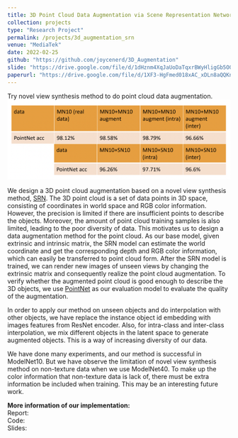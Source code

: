 ```yaml
---
title: 3D Point Cloud Data Augmentation via Scene Representation Network
collection: projects
type: "Research Project"
permalink: /projects/3d_augmentation_srn
venue: "MediaTek"
date: 2022-02-25
github: "https://github.com/joycenerd/3D_Augmentation"
slide: "https://drive.google.com/file/d/1dHznm4XqJaUoDaTqxrBWyHligGb5O0d4/view?usp=sharing"
paperurl: "https://drive.google.com/file/d/1XF3-HgFmed018xAC_xDLn8aQQKn7F5xI/view?usp=sharing"
---
```


Try novel view synthesis method to do point cloud data augmentation.
<img src="/images/3d_aug_result.png">

We design a 3D point cloud augmentation based on a novel view synthesis method, [SRN](https://arxiv.org/pdf/1906.01618.pdf). The 3D point cloud is a set of data points in 3D space, consisting of coordinates in world space and RGB color information. However, the precision is limited if there are insufficient points to describe the objects. Moreover, the amount of point cloud training samples is also limited, leading to the poor diversity of data. This motivates us to design a data augmentation method for the point cloud. As our base model, given extrinsic and intrinsic matrix, the SRN model can estimate the world coordinate and get the corresponding depth and RGB color information, which can easily be transferred to point cloud form. After the SRN model is trained, we can render new images of unseen views by changing the extrinsic matrix and consequently realize the point cloud augmentation. To verify whether the augmented point cloud is good enough to describe the 3D objects, we use [PointNet](https://arxiv.org/pdf/1612.00593.pdf) as our evaluation model to evaluate the quality of the augmentation.

In order to apply our method on unseen objects and do interpolation with other objects, we have replace the instance object id embedding with images features from ResNet encoder. Also, for intra-class and inter-class interpolation, we mix different objects in the latent space to generate augmented objects. This is a way of increasing diversity of our data. 

We have done many experiments, and our method is successful in ModelNet10. But we have observe the limitation of novel view synthesis method on non-texture data when we use ModelNet40. To make up the color information that non-texture data is lack of, there must be extra information be included when training. This may be an interesting future work.

**More information of our implementation:** \
Report: <a href="https://drive.google.com/file/d/1XF3-HgFmed018xAC_xDLn8aQQKn7F5xI/view?usp=sharing" target="_blank"><i class="fas fa-fw fa-file-pdf zoom" aria-hidden="true"></i></a> \
Code: <a href="https://github.com/joycenerd/3D_Augmentation" target="_blank"><i class="fab fa-fw fa-github zoom" aria-hidden="true"></i></a> \
Slides: <a href="https://drive.google.com/file/d/1dHznm4XqJaUoDaTqxrBWyHligGb5O0d4/view?usp=sharing" target="_blank"><i class="fas fa-fw fa-file-powerpoint zoom" aria-hidden="true"></i></a>